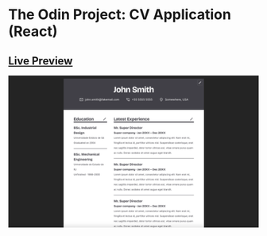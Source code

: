 # The Odin Project: CV Application (React)

## [Live Preview](https://top-cv-builder.netlify.app)

![Preview](/public/preview.png)